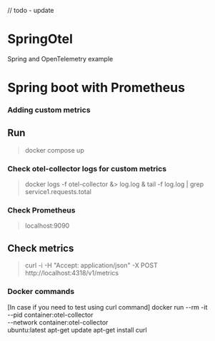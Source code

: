 // todo - update
# SpringOtel
Spring and OpenTelemetry example

# Spring boot with Prometheus
### Adding custom metrics

## Run


> docker compose up

### Check otel-collector logs for custom metrics
> docker logs -f otel-collector &> log.log & tail -f log.log | grep service1.requests.total

### Check Prometheus
> localhost:9090

## Check metrics
> curl -i -H "Accept: application/json" -X POST http://localhost:4318/v1/metrics

### Docker commands 
[In case if you need to test using curl command]
docker run --rm -it \
  --pid container:otel-collector \
  --network container:otel-collector \
    ubuntu:latest
apt-get update
apt-get install curl